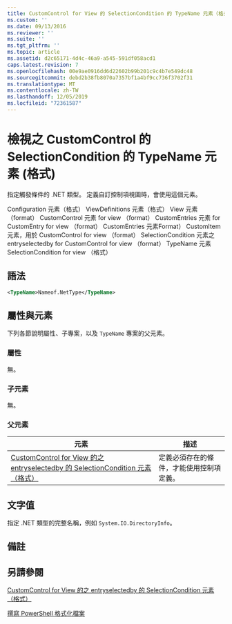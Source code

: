 ```yaml
---
title: CustomControl for View 的 SelectionCondition 的 TypeName 元素（格式） |Microsoft Docs
ms.custom: ''
ms.date: 09/13/2016
ms.reviewer: ''
ms.suite: ''
ms.tgt_pltfrm: ''
ms.topic: article
ms.assetid: d2c65171-4d4c-46a9-a545-591df058acd1
caps.latest.revision: 7
ms.openlocfilehash: 00e9ae0916dd6d22602b99b201c9c4b7e549dc48
ms.sourcegitcommit: debd2b38fb8070a7357bf1a4bf9cc736f3702f31
ms.translationtype: MT
ms.contentlocale: zh-TW
ms.lasthandoff: 12/05/2019
ms.locfileid: "72361587"
---
```

# <a name="typename-element-for-selectioncondition-for-customcontrol-for-view--format"></a>檢視之 CustomControl 的 SelectionCondition 的 TypeName 元素 (格式)

指定觸發條件的 .NET 類型。 定義自訂控制項視圖時，會使用這個元素。

Configuration 元素（格式） ViewDefinitions 元素（格式） View 元素（format） CustomControl 元素 for view （format） CustomEntries 元素 for CustomEntry for view （format） CustomEntries 元素Format） CustomItem 元素，用於 CustomControl for view （format） SelectionCondition 元素之 entryselectedby for CustomControl for view （format） TypeName 元素 SelectionCondition for view （格式）

## <a name="syntax"></a>語法

```xml
<TypeName>Nameof.NetType</TypeName>

```

## <a name="attributes-and-elements"></a>屬性與元素

下列各節說明屬性、子專案，以及 `TypeName` 專案的父元素。

### <a name="attributes"></a>屬性

無。

### <a name="child-elements"></a>子元素

無。

### <a name="parent-elements"></a>父元素

|元素|描述|
|-------------|-----------------|
|[CustomControl for View 的之 entryselectedby 的 SelectionCondition 元素（格式）](./selectioncondition-element-for-entryselectedby-for-customcontrol-format.md)|定義必須存在的條件，才能使用控制項定義。|

## <a name="text-value"></a>文字值

指定 .NET 類型的完整名稱，例如 `System.IO.DirectoryInfo`。

## <a name="remarks"></a>備註

## <a name="see-also"></a>另請參閱

[CustomControl for View 的之 entryselectedby 的 SelectionCondition 元素（格式）](./selectioncondition-element-for-entryselectedby-for-customcontrol-format.md)

[撰寫 PowerShell 格式化檔案](./writing-a-powershell-formatting-file.md)
